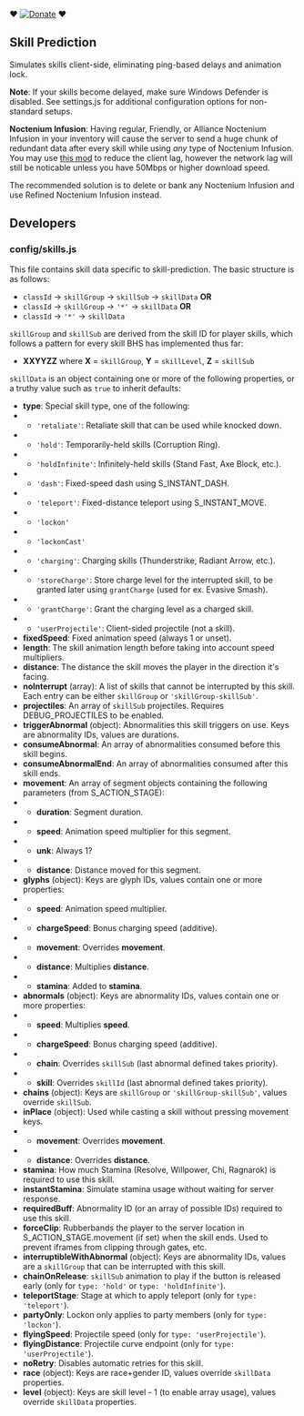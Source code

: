 :heart: [![Donate](https://img.shields.io/badge/Donate-PayPal-ff69b4.svg)](https://www.paypal.com/cgi-bin/webscr?cmd=_donations&business=5MTKARBK2CNG8&lc=US&item_name=Pinkie%27s%20TERA%20Mods&currency_code=USD) :heart:

## Skill Prediction
Simulates skills client-side, eliminating ping-based delays and animation lock.

**Note**: If your skills become delayed, make sure Windows Defender is disabled. See settings.js for additional configuration options for non-standard setups.

**Noctenium Infusion**: Having regular, Friendly, or Alliance Noctenium Infusion in your inventory will cause the server to send a huge chunk of redundant data after every skill while using *any* type of Noctenium Infusion. You may use [this mod](https://github.com/mister-kay/no-more-noctenium-lag) to reduce the client lag, however the network lag will still be noticable unless you have 50Mbps or higher download speed.

The recommended solution is to delete or bank any Noctenium Infusion and use Refined Noctenium Infusion instead.

## Developers
### config/skills.js
This file contains skill data specific to skill-prediction. The basic structure is as follows:
* `classId` -> `skillGroup` -> `skillSub` -> `skillData` **OR**
* `classId` -> `skillGroup` -> `'*'` -> `skillData` **OR**
* `classId` -> `'*'` -> `skillData`

`skillGroup` and `skillSub` are derived from the skill ID for player skills, which follows a pattern for every skill BHS has implemented thus far:
* **XXYYZZ** where **X** = `skillGroup`, **Y** = `skillLevel`, **Z** = `skillSub`

`skillData` is an object containing one or more of the following properties, or a truthy value such as `true` to inherit defaults:
* **type**: Special skill type, one of the following:
* * `'retaliate'`: Retaliate skill that can be used while knocked down.
* * `'hold'`: Temporarily-held skills (Corruption Ring).
* * `'holdInfinite'`: Infinitely-held skills (Stand Fast, Axe Block, etc.).
* * `'dash'`: Fixed-speed dash using S_INSTANT_DASH.
* * `'teleport'`: Fixed-distance teleport using S_INSTANT_MOVE.
* * `'lockon'`
* * `'lockonCast'`
* * `'charging'`: Charging skills (Thunderstrike, Radiant Arrow, etc.).
* * `'storeCharge'`: Store charge level for the interrupted skill, to be granted later using `grantCharge` (used for ex. Evasive Smash).
* * `'grantCharge'`: Grant the charging level as a charged skill.
* * `'userProjectile'`: Client-sided projectile (not a skill).
* **fixedSpeed**: Fixed animation speed (always 1 or unset).
* **length**: The skill animation length before taking into account speed multipliers.
* **distance**: The distance the skill moves the player in the direction it's facing.
* **noInterrupt** (array): A list of skills that cannot be interrupted by this skill. Each entry can be either `skillGroup` or `'skillGroup-skillSub'`.
* **projectiles**: An array of `skillSub` projectiles. Requires DEBUG_PROJECTILES to be enabled.
* **triggerAbnormal** (object): Abnormalities this skill triggers on use. Keys are abnormality IDs, values are durations.
* **consumeAbnormal**: An array of abnormalities consumed before this skill begins.
* **consumeAbnormalEnd**: An array of abnormalities consumed after this skill ends.
* **movement**: An array of segment objects containing the following parameters (from S_ACTION_STAGE):
* * **duration**: Segment duration.
* * **speed**: Animation speed multiplier for this segment.
* * **unk**: Always 1?
* * **distance**: Distance moved for this segment.
* **glyphs** (object): Keys are glyph IDs, values contain one or more properties:
* * **speed**: Animation speed multiplier.
* * **chargeSpeed**: Bonus charging speed (additive).
* * **movement**: Overrides **movement**.
* * **distance**: Multiplies **distance**.
* * **stamina**: Added to **stamina**.
* **abnormals** (object): Keys are abnormality IDs, values contain one or more properties:
* * **speed**: Multiplies **speed**.
* * **chargeSpeed**: Bonus charging speed (additive).
* * **chain**: Overrides `skillSub` (last abnormal defined takes priority).
* * **skill**: Overrides `skillId` (last abnormal defined takes priority).
* **chains** (object): Keys are `skillGroup` or `'skillGroup-skillSub'`, values override `skillSub`.
* **inPlace** (object): Used while casting a skill without pressing movement keys.
* * **movement**: Overrides **movement**.
* * **distance**: Overrides **distance**.
* **stamina**: How much Stamina (Resolve, Willpower, Chi, Ragnarok) is required to use this skill.
* **instantStamina**: Simulate stamina usage without waiting for server response.
* **requiredBuff**: Abnormality ID (or an array of possible IDs) required to use this skill.
* **forceClip**: Rubberbands the player to the server location in S_ACTION_STAGE.movement (if set) when the skill ends. Used to prevent iframes from clipping through gates, etc.
* **interruptibleWithAbnormal** (object): Keys are abnormality IDs, values are a `skillGroup` that can be interrupted with this skill.
* **chainOnRelease**: `skillSub` animation to play if the button is released early (only for `type: 'hold'` or `type: 'holdInfinite'`).
* **teleportStage**: Stage at which to apply teleport (only for `type: 'teleport'`).
* **partyOnly**: Lockon only applies to party members (only for `type: 'lockon'`).
* **flyingSpeed**: Projectile speed (only for `type: 'userProjectile'`).
* **flyingDistance**: Projectile curve endpoint (only for `type: 'userProjectile'`).
* **noRetry**: Disables automatic retries for this skill.
* **race** (object): Keys are race+gender ID, values override `skillData` properties.
* **level** (object): Keys are skill level - 1 (to enable array usage), values override `skillData` properties.